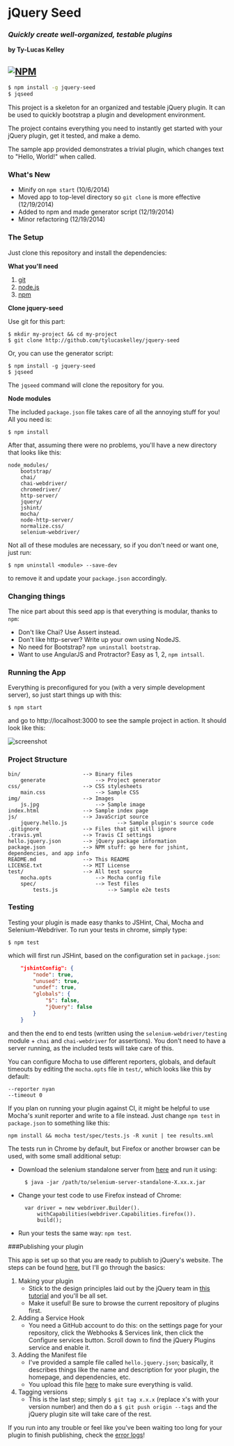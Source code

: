 # jQuery Seed

### *Quickly create well-organized, testable plugins*

**by Ty-Lucas Kelley**

[![NPM](https://nodei.co/npm/jquery-seed.png?compact=true)](https://nodei.co/npm/jquery-seed/)
---

```bash
$ npm install -g jquery-seed
$ jqseed
```

This project is a skeleton for an organized and testable jQuery plugin.
It can be used to quickly bootstrap a plugin and development environment.

The project contains everything you need to instantly get started with
your jQuery plugin, get it tested, and make a demo.

The sample app provided demonstrates a trivial plugin,
which changes text to "Hello, World!" when called.

### What's New

* Minify on `npm start` (10/6/2014)
* Moved app to top-level directory so `git clone` is more effective (12/19/2014)
* Added to npm and made generator script (12/19/2014)
* Minor refactoring (12/19/2014)

### The Setup

Just clone this repository and install the dependencies:

**What you'll need**

1. [git](http://git-scm.com/)
2. [node.js](http://nodejs.org/)
3. [npm](https://www.npmjs.org/)

**Clone jquery-seed**

Use git for this part:

    $ mkdir my-project && cd my-project
    $ git clone http://github.com/tylucaskelley/jquery-seed

Or, you can use the generator script:

    $ npm install -g jquery-seed
    $ jqseed

The `jqseed` command will clone the repository for you.

**Node modules**

The included `package.json` file takes care of all the annoying stuff for you! All you need is:

    $ npm install

After that, assuming there were no problems, you'll have a new directory that looks like this:

    node_modules/
        bootstrap/
        chai/
        chai-webdriver/
        chromedriver/
        http-server/
        jquery/
        jshint/
        mocha/
        node-http-server/
        normalize.css/
        selenium-webdriver/

Not all of these modules are necessary, so if you don't need or want one, just run:

    $ npm uninstall <module> --save-dev

to remove it and update your `package.json` accordingly.

### Changing things

The nice part about this seed app is that everything is modular, thanks to `npm`:

* Don't like Chai? Use Assert instead.
* Don't like http-server? Write up your own using NodeJS.
* No need for Bootstrap? `npm uninstall bootstrap`.
* Want to use AngularJS and Protractor? Easy as 1, 2, `npm intsall`.

### Running the App

Everything is preconfigured for you (with a very simple development server), so just start things up with this:

    $ npm start

and go to http://localhost:3000 to see the sample project in action. It should look like this:

![screenshot](https://raw.githubusercontent.com/tylucaskelley/jquery-seed/master/img/screenshot.png)

### Project Structure

    bin/                    --> Binary files
        generate                --> Project generator
    css/                    --> CSS stylesheets
        main.css                --> Sample CSS
    img/                    --> Images
        js.jpg                  --> Sample image
    index.html              --> Sample index page
    js/                     --> JavaScript source
        jquery.hello.js                --> Sample plugin's source code
    .gitignore              --> Files that git will ignore
    .travis.yml             --> Travis CI settings
    hello.jquery.json       --> jQuery package information
    package.json            --> NPM stuff: go here for jshint, dependencies, and app info
    README.md               --> This README
    LICENSE.txt             --> MIT License  
    test/                   --> All test source
        mocha.opts              --> Mocha config file
        spec/                   --> Test files
            tests.js                --> Sample e2e tests

### Testing

Testing your plugin is made easy thanks to JSHint, Chai, Mocha and Selenium-Webdriver. To run your tests in chrome, simply type:

    $ npm test

which will first run JSHint, based on the configuration set in `package.json`:

```json
    "jshintConfig": {
        "node": true,
        "unused": true,
        "undef": true,
        "globals": {
            "$": false,
            "jQuery": false
        }
    }
```

and then the end to end tests (written using the `selenium-webdriver/testing` module + `chai` and `chai-webdriver` for assertions).
You don't need to have a server running, as the included tests will take care of this.

You can configure Mocha to use different reporters, globals, and default timeouts by editing the `mocha.opts` file in `test/`, which looks like this by default:

    --reporter nyan
    --timeout 0

If you plan on running your plugin against CI, it might be helpful to use Mocha's xunit reporter and write to a file instead. Just change `npm test` in `package.json` to something like this:

    npm install && mocha test/spec/tests.js -R xunit | tee results.xml

The tests run in Chrome by default, but Firefox or another browser can be used, with some small additional setup:

* Download the selenium standalone server from [here](http://selenium-release.storage.googleapis.com/index.html) and run it using:

        $ java -jar /path/to/selenium-server-standalone-X.xx.x.jar

* Change your test code to use Firefox instead of Chrome:

        var driver = new webdriver.Builder().
            withCapabilities(webdriver.Capabilities.firefox()).
            build();

* Run your tests the same way: `npm test`.

###Publishing your plugin

This app is set up so that you are ready to publish to jQuery's website. The steps can be found [here](http://plugins.jquery.com/docs/publish/), but I'll go through the basics:

1. Making your plugin
    * Stick to the design principles laid out by the jQuery team in [this tutorial](http://learn.jquery.com/plugins/basic-plugin-creation/) and you'll be all set.
    * Make it useful! Be sure to browse the current repository of plugins first.
2. Adding a Service Hook
    * You need a GitHub account to do this: on the settings page for your repository, click the Webhooks & Services link, then click the Configure services button. Scroll down to find the jQuery Plugins service and enable it.
3. Adding the Manifest file
    * I've provided a sample file called `hello.jquery.json`; basically, it describes things like the name and description for yoor plugin, the homepage, and dependencies, etc.
    * You upload this file [here](http://plugins.jquery.com/docs/publish/#validate-your-manifest-file-here) to make sure everything is valid.
4. Tagging versions
    * This is the last step; simply `$ git tag x.x.x` (replace x's with your version number) and then do a `$ git push origin --tags` and the jQuery plugin site will take care of the rest.

If you run into any trouble or feel like you've been waiting too long for your plugin to finish publishing, check the [error logs](http://plugins.jquery.com/error.log)!
